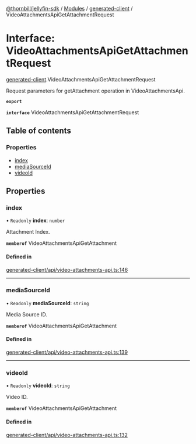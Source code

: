 [@thornbill/jellyfin-sdk](../README.md) / [Modules](../modules.md) / [generated-client](../modules/generated_client.md) / VideoAttachmentsApiGetAttachmentRequest

# Interface: VideoAttachmentsApiGetAttachmentRequest

[generated-client](../modules/generated_client.md).VideoAttachmentsApiGetAttachmentRequest

Request parameters for getAttachment operation in VideoAttachmentsApi.

**`export`**

**`interface`** VideoAttachmentsApiGetAttachmentRequest

## Table of contents

### Properties

- [index](generated_client.VideoAttachmentsApiGetAttachmentRequest.md#index)
- [mediaSourceId](generated_client.VideoAttachmentsApiGetAttachmentRequest.md#mediasourceid)
- [videoId](generated_client.VideoAttachmentsApiGetAttachmentRequest.md#videoid)

## Properties

### index

• `Readonly` **index**: `number`

Attachment Index.

**`memberof`** VideoAttachmentsApiGetAttachment

#### Defined in

[generated-client/api/video-attachments-api.ts:146](https://github.com/thornbill/jellyfin-sdk-typescript/blob/eb13db7/src/generated-client/api/video-attachments-api.ts#L146)

___

### mediaSourceId

• `Readonly` **mediaSourceId**: `string`

Media Source ID.

**`memberof`** VideoAttachmentsApiGetAttachment

#### Defined in

[generated-client/api/video-attachments-api.ts:139](https://github.com/thornbill/jellyfin-sdk-typescript/blob/eb13db7/src/generated-client/api/video-attachments-api.ts#L139)

___

### videoId

• `Readonly` **videoId**: `string`

Video ID.

**`memberof`** VideoAttachmentsApiGetAttachment

#### Defined in

[generated-client/api/video-attachments-api.ts:132](https://github.com/thornbill/jellyfin-sdk-typescript/blob/eb13db7/src/generated-client/api/video-attachments-api.ts#L132)
